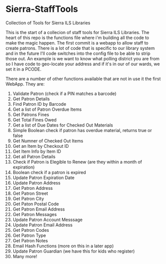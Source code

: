 # Sierra-StaffTools
Collection of Tools for Sierra ILS Libraries

This is the start of a collecion of staff tools for Sierra ILS Libraries.  The heart of this repo is the functions file where i'm building all the code to make the magic happen.  The first commit is a webapp to allow staff to create patrons.  There is a lot of code that is specific to our library system and in the future I'll code switches into the config file to be able to strip those out.  An example is we want to know what polling district you are from so I have code to geo-locate your address and if it's in our of our wards, we set it in a PCODE. 

There are a number of other functions available that are not in use it the first WebApp. They are:

1. Validate Patron (check if a PIN matches a barcode)
2. Get Patron Details
3. Find Patron ID by Barcode
4. Get a list of Patron Overdue Items
5. Get Patrons Fines
6. Get Total Fines Owed
7. Get a list of Due Dates for Checked Out Materials
8. Simple Boolean check if patron has overdue material, returns true or false
9. Get Numner of Checked Out Items
10. Get an Item by Checkout ID
11. Get Item Info by Item ID
12. Get all Patron Details
13. Check if Patron is Elegible to Renew (are they within a month of expiration)
14. Boolean check if a patron is expired
15. Update Patron Expiration Date
16. Update Patron Address
17. Get Patron Address
18. Get Patron Street
19. Get Patron City
20. Get Paton Postal Code
21. Get Patron Email Address
22. Get Patron Messages
23. Update Patron Account Messsage
24. Update Patron Email Address
25. Get Patron Codes
26. Get Patron Type
27. Get Patron Notes
28. Email Hash Functions (more on this in a later app)
29. Update Patron Guardian (we have this for kids who register)
30. Many more!
